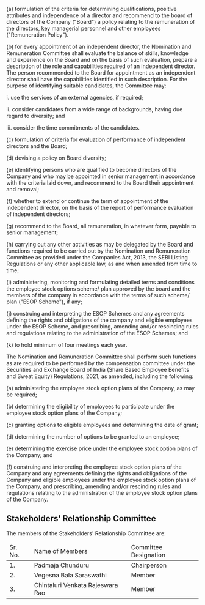 (a) formulation of the criteria for determining qualifications, positive attributes and independence of a director and recommend to the board of directors of the Company ("Board") a policy relating to the remuneration of the directors, key managerial personnel and other employees ("Remuneration Policy").

(b) for every appointment of an independent director, the Nomination and Remuneration Committee shall evaluate the balance of skills, knowledge and experience on the Board and on the basis of such evaluation, prepare a description of the role and capabilities required of an independent director. The person recommended to the Board for appointment as an independent director shall have the capabilities identified in such description. For the purpose of identifying suitable candidates, the Committee may:

i. use the services of an external agencies, if required;

ii. consider candidates from a wide range of backgrounds, having due regard to diversity; and

iii. consider the time commitments of the candidates.

(c) formulation of criteria for evaluation of performance of independent directors and the Board;

(d) devising a policy on Board diversity;

(e) identifying persons who are qualified to become directors of the Company and who may be appointed in senior management in accordance with the criteria laid down, and recommend to the Board their appointment and removal;

(f) whether to extend or continue the term of appointment of the independent director, on the basis of the report of performance evaluation of independent directors;

(g) recommend to the Board, all remuneration, in whatever form, payable to senior management;

(h) carrying out any other activities as may be delegated by the Board and functions required to be carried out by the Nomination and Remuneration Committee as provided under the Companies Act, 2013, the SEBI Listing Regulations or any other applicable law, as and when amended from time to time;

(i) administering, monitoring and formulating detailed terms and conditions the employee stock options scheme/ plan approved by the board and the members of the company in accordance with the terms of such scheme/ plan ("ESOP Scheme"), if any;

(j) construing and interpreting the ESOP Schemes and any agreements defining the rights and obligations of the company and eligible employees under the ESOP Scheme, and prescribing, amending and/or rescinding rules and regulations relating to the administration of the ESOP Schemes; and

(k) to hold minimum of four meetings each year.

The Nomination and Remuneration Committee shall perform such functions as are required to be performed by the compensation committee under the Securities and Exchange Board of India (Share Based Employee Benefits and Sweat Equity) Regulations, 2021, as amended, including the following:

(a) administering the employee stock option plans of the Company, as may be required;

(b) determining the eligibility of employees to participate under the employee stock option plans of the Company;

(c) granting options to eligible employees and determining the date of grant;

(d) determining the number of options to be granted to an employee;

(e) determining the exercise price under the employee stock option plans of the Company; and

(f) construing and interpreting the employee stock option plans of the Company and any agreements defining the rights and obligations of the Company and eligible employees under the employee stock option plans of the Company, and prescribing, amending and/or rescinding rules and regulations relating to the administration of the employee stock option plans of the Company.

## Stakeholders' Relationship Committee

The members of the Stakeholders' Relationship Committee are:

<table><thead><tr><td>Sr. No.</td><td>Name of Members</td><td>Committee Designation</td></tr></thead><tbody><tr><td>1.</td><td>Padmaja Chunduru</td><td>Chairperson</td></tr><tr><td>2.</td><td>Vegesna Bala Saraswathi</td><td>Member</td></tr><tr><td>3.</td><td>Chintaluri Venkata Rajeswara Rao</td><td>Member</td></tr></tbody></table>
